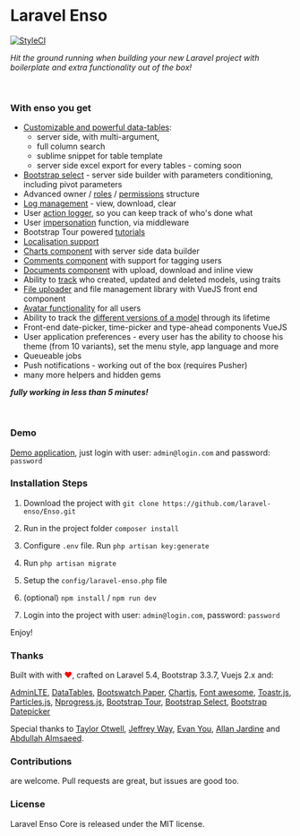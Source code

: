 # Laravel Enso
[![StyleCI](https://styleci.io/repos/95136264/shield?branch=master)](https://styleci.io/repos/95136264)

*Hit the ground running when building your new Laravel project with boilerplate and extra functionality out of the box!*

&nbsp;
### With enso you get

- [Customizable and powerful data-tables](https://github.com/laravel-enso/DataTable):
    - server side, with multi-argument, 
    - full column search 
    - sublime snippet for table template 
    - server side excel export for every tables - coming soon
- [Bootstrap select](https://github.com/laravel-enso/Select) - server side builder with parameters conditioning, including pivot parameters
- Advanced owner / [roles](https://github.com/laravel-enso/RoleManager) / [permissions](https://github.com/laravel-enso/PermissionManager) structure 
- [Log management](https://github.com/laravel-enso/LogManager) -  view, download, clear
- User [action logger](https://github.com/laravel-enso/ActionLogger), so you can keep track of who's done what
- User [impersonation](https://github.com/laravel-enso/Impersonate) function, via middleware
- Bootstrap Tour powered [tutorials](https://github.com/laravel-enso/TutorialManager)
- [Localisation support](https://github.com/laravel-enso/Localisation)
- [Charts component](https://github.com/laravel-enso/Charts) with server side data builder
- [Comments component](https://github.com/laravel-enso/CommentsManager) with support for tagging users
- [Documents component](https://github.com/laravel-enso/DocumentsManager) with upload, download and inline view
- Ability to [track](https://github.com/laravel-enso/TrackWho) who created, updated and deleted models, using traits
- [File uploader](https://github.com/laravel-enso/FileManager) and file management library with VueJS front end component
- [Avatar functionality](https://github.com/laravel-enso/AvatarManager) for all users
- Ability to track the [different versions of a model](https://github.com/laravel-enso/HistoryTracker) through its lifetime
- Front-end date-picker, time-picker and type-ahead components VueJS
- User application preferences - every user has the ability to choose his theme (from 10 variants), set the menu style, app language and more
- Queueable jobs
- Push notifications - working out of the box (requires Pusher)
- many more helpers and hidden gems

***fully working in less than 5 minutes!***

&nbsp; 
&nbsp; 
&nbsp; 

### Demo

[Demo application](https://laravel-enso.com), just login with user: `admin@login.com` and password: `password` 

### Installation Steps

1. Download the project with `git clone https://github.com/laravel-enso/Enso.git`

2. Run in the project folder `composer install`

3. Configure `.env` file. Run `php artisan key:generate`

4. Run `php artisan migrate`

5. Setup the `config/laravel-enso.php` file

6. (optional) `npm install` / `npm run dev`

7. Login into the project with user: `admin@login.com`, password: `password`

Enjoy!

### Thanks

Built with with <span style="color:red"> &#10084;&#65039;</span>, crafted on Laravel 5.4, Bootstrap 3.3.7, Vuejs 2.x and:

[AdminLTE](https://adminlte.io), [DataTables](https://datatables.net), 
[Bootswatch Paper](https://bootswatch.com), [Chartjs](http://chartjs.org), 
[Font awesome](http://fontawesome.io), [Toastr.js](http://codeseven.github.io/toastr), 
[Particles.js](http://vincentgarreau.com/particles.js), [Nprogress.js](http://ricostacruz.com/nprogress), 
[Bootstrap Tour](http://bootstraptour.com), [Bootstrap Select](https://silviomoreto.github.io/bootstrap-select), 
[Bootstrap Datepicker](https://bootstrap-datepicker.readthedocs.io)

Special thanks to [Taylor Otwell](https://laravel.com/), [Jeffrey Way](https://laracasts.com), [Evan You](https://vuejs.org/), [Allan Jardine](https://datatables.net) and [Abdullah Almsaeed](https://adminlte.io/).


### Contributions

are welcome. Pull requests are great, but issues are good too.

### License

Laravel Enso Core is released under the MIT license.
